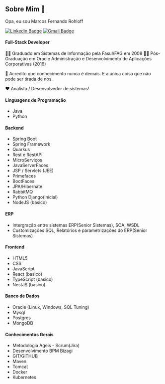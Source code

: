 ## Sobre Mim 👋

Opa, eu sou Marcos Fernando Rohloff

[![Linkedin Badge](https://img.shields.io/badge/-Marcos%20Fernando%20Rohloff-blue?style=flat-square&logo=Linkedin&logoColor=white&link=https://www.linkedin.com/in/marcos-fernando-8932b493/)](https://www.linkedin.com/in/marcos-fernando-8932b493/) 
[![Gmail Badge](https://img.shields.io/badge/-marcos.fersh@gmail.com-red?style=flat-square&logo=Gmail&logoColor=white&link=mailto:marcos.fersh@gmail.com)](mailto:marcos.fersh@gmail.com)

#### Full-Stack Developer

👩‍🎓 Graduado em Sistemas de Informação pela Fasul/FAG em 2008
👩‍🎓 Pós-Graduação em Oracle Administração e Desenvolvimento de Aplicações Corporativas (2016)

🧠 Acredito que conhecimento nunca é demais. E a única coisa que não pode ser tirada de nós.

❤️ Analista / Desenvolvedor de sistemas!

#### Linguagens de Programação

- Java
- Python

#### Backend

- Spring Boot
- Spring Framework
- Quarkus
- Rest e RestAPI
- MicroServiços
- JavaServerFaces
- JSP / Servlets (JEE)
- Primefaces
- BootFaces
- JPA/Hibernate
- RabbitMQ
- Python Django(Inicial)
- NodeJS (basico)

#### ERP
 - Intergração entre sistemas ERP(Senior Sistemas), SOA, WSDL
 - Customizações SQL, Relatórios e parametrizações do ERP(Senior Sistemas)

#### Frontend

- HTML5
- CSS
- JavaScript
- React (basico)
- TypeScript (basico)
- NestJS (basico)

#### Banco de Dados

- Oracle (Linux, Windows, SQL Tuning)
- Mysql
- Postgres
- MongoDB

#### Conhecimentos Gerais
- Metodologia Ageis - Scrum(Jira)
- Desenvolvimento BPM Bizagi
- GIT/GITHUB
- Maven
- Tomcat
- Docker
- Kubernetes

